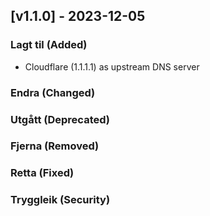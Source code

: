 ## [v1.1.0] - 2023-12-05

### Lagt til (Added)
- Cloudflare (1.1.1.1) as upstream DNS server

### Endra (Changed)
### Utgått (Deprecated)
### Fjerna (Removed)
### Retta (Fixed)
### Tryggleik (Security)